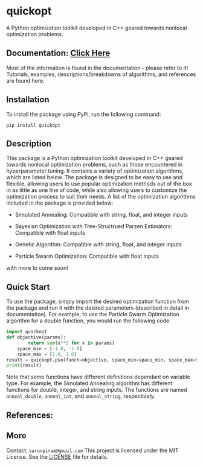 # quickopt
A Python optimization toolkit developed in C++ geared towards nonlocal optimization problems.

## Documentation: [Click Here](https://google.com)
Most of the information is found in the documentation - please refer to it! Tutorials, examples, descriptions/breakdowns of algorithms, and references are found here.

## Installation
To install the package using PyPi, run the following command:
```
pip install quickopt
```

## Description
This package is a Python optimization toolkit developed in C++ geared towards nonlocal optimization problems, such as those encountered in hyperparameter tuning. It contains a variety of optimization algorithms, which are listed below. The package is designed to be easy to use and flexible, allowing users to use popular optimization methods out of the box in as little as one line of code, while also allowing users to customize the optimization process to suit their needs. A list of the optimization algorithms included in the package is provided below:

- Simulated Annealing: Compatible with string, float, and integer inputs

- Bayesian Optimization with Tree-Structrued Parzen Estimators: Compatible with float inputs

- Genetic Algorithm: Compatible with string, float, and integer inputs

- Particle Swarm Optimization: Compatible with float inputs

with more to come soon!

## Quick Start
To use the package, simply import the desired optimization function from the package and run it with the desired parameters (described in detail in documentation). For example, to use the Particle Swarm Optimization algorithm for a double function, you would run the following code:

```python
import quickopt
def objective(params):
        return sum(x**2 for x in params)
    space_min = [-1.0, -1.0]
    space_max = [1.0, 1.0]
result = quickopt.pso(funct=objective, space_min=space_min, space_max=space_max, iterations=10)
print(result)
```

Note that some functions have different definitions dependant on variable type. For example, the Simulated Annealing algorithm has different functions for double, integer, and string inputs. The functions are named `anneal_double`, `anneal_int`, and `anneal_string`, respectively.

## References:

## More
Contact: `varunpiram@gmail.com`
This project is licensed under the MIT License. See the [LICENSE](./LICENSE) file for details.
